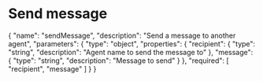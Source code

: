 # Send message
{
  "name": "sendMessage",
  "description": "Send a message to another agent",
  "parameters": {
    "type": "object",
    "properties": {
      "recipient": {
        "type": "string",
        "description": "Agent name to send the message to"
      },
      "message": {
        "type": "string",
        "description": "Message to send"
      }
    },
    "required": [
      "recipient", "message"
    ]
  }
}
